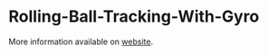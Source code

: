 Rolling-Ball-Tracking-With-Gyro
===============================

More information available on [website](http://www.x-io.co.uk/rolling-ball-tracking-with-gyro/).
